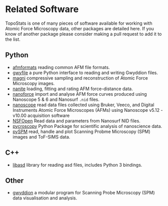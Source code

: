 # Related Software

TopoStats is one of many pieces of software available for working with Atomic Force Microscopy data, other packages are
detailed here. If you know of another package please consider making a pull request to add it to the list.

## Python

- [afmformats](https://github.com/AFM-Analysis/afmformats) reading common AFM file formats.
- [gwyfile](https://pypi.org/project/gwyfile/) a pure Python interface to reading and writing Gwyddion files.
- [magni](https://github.com/SIP-AAU/Magni) compressive sampling and reconstruction of Atomic Force Microscopy images.
- [nanite](https://github.com/AFM-Analysis/nanite) loading, fitting and rating AFM force-distance data.
- [nanoforce](https://github.com/crj341/nanoforce) import and analyse AFM force curves produced using Nanoscope 5 & 6
  and Nanosurf `.nid` files.
- [nanoscope](https://github.com/jmarini/nanoscope) read data files collected using Bruker, Veeco, and Digital
  Instruments Atomic Force Microscopes (AFMs) using Nanoscope v5.12 - v10.00 acquisition software
- [NSFOpen](https://pypi.org/project/NSFopen/) Read data and parameters from Nanosurf NID files.
- [pycroscopy](https://pycroscopy.github.io/pycroscopy/about.html) Python Package for scientific analysis of nanoscience
  data.
- [pySPM](https://github.com/scholi/pySPM) read, handle and plot Scanning Probme Microscopy (SPM) images and ToF-SIMS data.

## C++

- [libasd](https://github.com/ToruNiina/libasd) library for reading asd files, includes Python 3 bindings.

## Other

- [gwyddion](http://gwyddion.net) a modular program for Scanning Probe Microscopy (SPM) data visualisation and analysis.
